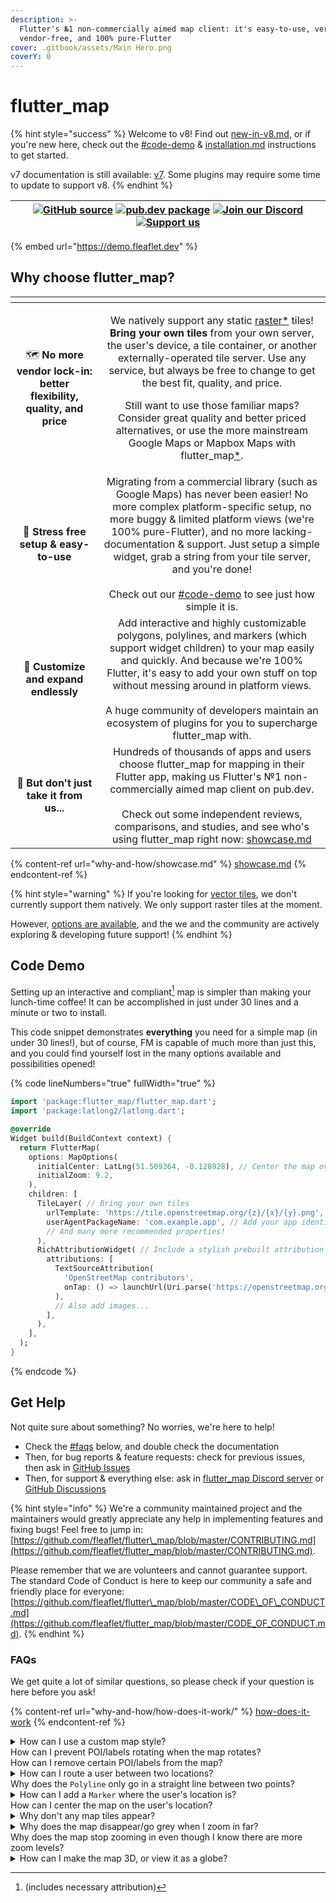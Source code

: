 ```yaml
---
description: >-
  Flutter's №1 non-commercially aimed map client: it's easy-to-use, versatile,
  vendor-free, and 100% pure-Flutter
cover: .gitbook/assets/Main Hero.png
coverY: 0
---
```


# flutter\_map

{% hint style="success" %}
Welcome to v8! Find out [new-in-v8.md](getting-started/new-in-v8.md "mention"), or if you're new here, check out the [#code-demo](./#code-demo "mention") & [installation.md](getting-started/installation.md "mention") instructions to get started.&#x20;

v7 documentation is still available: [v7](https://app.gitbook.com/o/1aKKbSpe255wyVNDoFYc/s/O2hE9FJb0PVZ0w3qEsM8/ "mention"). Some plugins may require some time to update to support v8.
{% endhint %}

| [![GitHub source](https://gist.github.com/cxmeel/0dbc95191f239b631c3874f4ccf114e2/raw/github.svg)](https://github.com/fleaflet/flutter_map) [![pub.dev package](https://gist.github.com/cxmeel/0dbc95191f239b631c3874f4ccf114e2/raw/download.svg)](https://pub.dev/packages/flutter_map)    [![Join our Discord](https://gist.github.com/cxmeel/0dbc95191f239b631c3874f4ccf114e2/raw/discord.svg)](https://discord.gg/BwpEsjqMAH) [![Support us](https://gist.github.com/cxmeel/0dbc95191f239b631c3874f4ccf114e2/raw/github_sponsor.svg)](https://github.com/sponsors/fleaflet) |
| :-----------------------------------------------------------------------------------------------------------------------------------------------------------------------------------------------------------------------------------------------------------------------------------------------------------------------------------------------------------------------------------------------------------------------------------------------------------------------------------------------------------------------------------------------------------------------------: |

{% embed url="https://demo.fleaflet.dev" %}

## Why choose flutter\_map?

<table data-card-size="large" data-view="cards" data-full-width="false"><thead><tr><th align="center"></th><th align="center"></th></tr></thead><tbody><tr><td align="center">🗺️ <strong>No more vendor lock-in: better flexibility, quality, and price</strong></td><td align="center"><p>We natively support any static <a data-footnote-ref href="#user-content-fn-1">raster*</a> tiles! <strong>Bring your own tiles</strong> from your own server, the user's device, a tile container, or another externally-operated tile server. Use any service, but always be free to change to get the best fit, quality, and price.<br></p><p>Still want to use those familiar maps? Consider great quality and better priced alternatives, or use the more mainstream Google Maps or Mapbox Maps with flutter_map<a data-footnote-ref href="#user-content-fn-2">*</a>.</p></td></tr><tr><td align="center">🚀 <strong>Stress free setup &#x26; easy-to-use</strong></td><td align="center">Migrating from a commercial library (such as Google Maps) has never been easier! No more complex platform-specific setup, no more buggy &#x26; limited platform views (we're 100% pure-Flutter), and no more lacking-documentation &#x26; support. Just setup a simple widget, grab a string from your tile server, and you're done!<br><br>Check out our <a data-mention href="./#code-demo">#code-demo</a> to see just how simple it is.</td></tr><tr><td align="center">🧩 <strong>Customize and expand endlessly</strong></td><td align="center">Add interactive and highly customizable polygons, polylines, and markers (which support widget children) to your map easily and quickly. And because we're 100% Flutter, it's easy to add your own stuff on top without messing around in platform views.<br><br>A huge community of developers maintain an ecosystem of plugins for you to supercharge flutter_map with.</td></tr><tr><td align="center">👋 <strong>But don't just take it from us...</strong></td><td align="center">Hundreds of thousands of apps and users choose flutter_map for mapping in their Flutter app, making us Flutter's №1 non-commercially aimed map client on pub.dev.<br><br>Check out some independent reviews, comparisons, and studies, and see who's using flutter_map right now: <a data-mention href="why-and-how/showcase.md">showcase.md</a></td></tr></tbody></table>

{% content-ref url="why-and-how/showcase.md" %}
[showcase.md](why-and-how/showcase.md)
{% endcontent-ref %}

{% hint style="warning" %}
If you're looking for [vector tiles](why-and-how/how-does-it-work/raster-vs-vector-tiles.md#raster-tiles), we don't currently support them natively. We only support raster tiles at the moment.

However, [options are available](why-and-how/how-does-it-work/raster-vs-vector-tiles.md#using-vector-tiles), and the we and the community are actively exploring & developing future support!
{% endhint %}

## Code Demo

Setting up an interactive and compliant[^3] map is simpler than making your lunch-time coffee! It can be accomplished in just under 30 lines and a minute or two to install.

This code snippet demonstrates **everything** you need for a simple map (in under 30 lines!), but of course, FM is capable of much more than just this, and you could find yourself lost in the many options available and possibilities opened!

{% code lineNumbers="true" fullWidth="true" %}
```dart
import 'package:flutter_map/flutter_map.dart';
import 'package:latlong2/latlong.dart';

@override
Widget build(BuildContext context) {
  return FlutterMap(
    options: MapOptions(
      initialCenter: LatLng(51.509364, -0.128928), // Center the map over London
      initialZoom: 9.2,
    ),
    children: [
      TileLayer( // Bring your own tiles
        urlTemplate: 'https://tile.openstreetmap.org/{z}/{x}/{y}.png', // For demonstration only
        userAgentPackageName: 'com.example.app', // Add your app identifier
        // And many more recommended properties!
      ),
      RichAttributionWidget( // Include a stylish prebuilt attribution widget that meets all requirments
        attributions: [
          TextSourceAttribution(
            'OpenStreetMap contributors',
            onTap: () => launchUrl(Uri.parse('https://openstreetmap.org/copyright')), // (external)
          ),
          // Also add images...
        ],
      ),
    ],
  );
}
```
{% endcode %}

## Get Help

Not quite sure about something? No worries, we're here to help!

* Check the [#faqs](./#faqs "mention") below, and double check the documentation
* Then, for bug reports & feature requests: check for previous issues, then ask in [GitHub Issues](https://github.com/fleaflet/flutter_map/issues)
* Then, for support & everything else: ask in [flutter\_map Discord server](https://discord.gg/BwpEsjqMAH) or [GitHub Discussions](https://github.com/fleaflet/flutter_map/discussions)

{% hint style="info" %}
We're a community maintained project and the maintainers would greatly appreciate any help in implementing features and fixing bugs! Feel free to jump in: [https://github.com/fleaflet/flutter\_map/blob/master/CONTRIBUTING.md](https://github.com/fleaflet/flutter_map/blob/master/CONTRIBUTING.md).

Please remember that we are volunteers and cannot guarantee support. The standard Code of Conduct is here to keep our community a safe and friendly place for everyone: [https://github.com/fleaflet/flutter\_map/blob/master/CODE\_OF\_CONDUCT.md](https://github.com/fleaflet/flutter_map/blob/master/CODE_OF_CONDUCT.md).
{% endhint %}

### FAQs

We get quite a lot of similar questions, so please check if your question is here before you ask!

{% content-ref url="why-and-how/how-does-it-work/" %}
[how-does-it-work](why-and-how/how-does-it-work/)
{% endcontent-ref %}

<details>

<summary>How can I use a custom map style?<br>How can I prevent POI/labels rotating when the map rotates?<br>How can I remove certain POI/labels from the map?</summary>

Unfortunately, this library cannot change the tiles you give it: it has no control over the tiles displayed in the `TileLayer`. This is a limitation of the technology, not this library.

This is because raster tiles are just images generated by a 3rd party tile server (dictated by your URL template), and therefore cannot be changed by the library that displays the tiles. Filters can be applied to the entire tile, such as an emulated dark mode, but these effects do not look great.

However, tilesets can be styled. This is the most effective way of using custom styles. These methods may help you with this:&#x20;

* You may wish to use a commercial service like Mapbox Studio, which allows you to style multiple tilesets. See [using-mapbox.md](tile-servers/using-mapbox.md "mention").
* Alternatively, you can experiment with vector tiles. These are not pre-rendered, and so allow any style you desire to be applied on the fly. See [#vector-tiles](why-and-how/how-does-it-work/raster-vs-vector-tiles.md#vector-tiles "mention").
* Your last option is to serve tiles yourself. See [other-options.md](tile-servers/other-options.md "mention").

</details>

<details>

<summary>How can I route a user between two locations?<br>Why does the <code>Polyline</code> only go in a straight line between two points?</summary>

See [#routing-navigation](layers/polyline-layer.md#routing-navigation "mention").

</details>

<details>

<summary>How can I add a <code>Marker</code> where the user's location is?<br>How can I center the map on the user's location?</summary>

This is beyond the scope of flutter\_map. However, you can use the [community maintained plugin 'flutter\_map\_location\_marker'](https://github.com/tlserver/flutter_map_location_marker) to do this.

Alternatively, use the 'location' and 'compass' packages to generate a stream of the user's location and heading, and feed that to a `Marker` using a `StreamBuilder`.

</details>

<details>

<summary>Why don't any map tiles appear?</summary>

If no tiles are appearing (if tiles are appearing on some zoom levels but not others, see below), try performing the following debugging steps:

1. Is the `templateUrl` or WMS configuration correct (to the best of your knowledge)?
2. Have you followed the platform specific setup ([#additional-setup](getting-started/installation.md#additional-setup "mention")) instructions (if applicable for your platform)?
3. Check the Network tab either in Flutter DevTools or the browser DevTools to see why/if the tile requests are failing.
4. If none of those solved the issue, check if there are any widgets covering the map, or any errors in the console (particularly in release mode)?

</details>

<details>

<summary>Why does the map disappear/go grey when I zoom in far?<br>Why does the map stop zooming in even though I know there are more zoom levels?</summary>

If tiles are disappearing when you zoom in, the default grey background of the `FlutterMap` widget will shine through. This usually means that the tile server doesn't support these higher zoom levels.

If you know that there are more tiles available further zoomed in, but flutter\_map isn't showing them and scaling a particular zoom level instead, it's likely because the `TileLayer.maxNativeZoom` property is set too low (it defaults to 19).

To set/change the zoom level at which FM starts scaling tiles, change the `TileLayer.maxNativeZoom` property. To set/change the max zoom level that can actually be zoomed to (hard limit), use `MapOptions.maxZoom`.

</details>

<details>

<summary>How can I make the map 3D, or view it as a globe?</summary>

Unfortunately, this isn't supported, partially due to lack of time on the maintainer's part to implement this feature, partially due to technical limitations. PRs are welcome!

</details>

[^1]: See below for information about vector tile support.

[^2]: It may cost more to use services which provide their own SDKs through flutter\_map, but there's a reason they do that ;)

[^3]: (includes necessary attribution)
